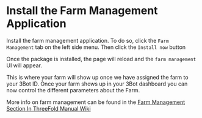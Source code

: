 # Install the Farm Management Application

Install the farm management application. To do so, click the ```Farm Management``` tab on the left side menu.
Then click the ```Install now``` button

Once the package is installed, the page will reload and the ```farm management``` UI will appear.

This is where your farm will show up once we have assigned the farm to your 3Bot ID.
Once your farm shows up in your 3Bot dashboard you can now control the different parameters about the Farm.

More info on farm management can be found in the [Farm Management Section In ThreeFold Manual Wiki](https://library.threefold.me/#/farm_management)
